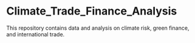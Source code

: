 # Climate_Trade_Finance_Analysis
This repository contains data and analysis on climate risk, green finance, and international trade.
